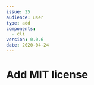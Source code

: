 ```yaml
---
issue: 25
audience: user
type: add
components:
  - cli
version: 0.0.6
date: 2020-04-24
---
```


# Add MIT license
